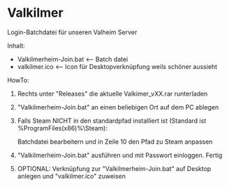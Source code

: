 # Valkilmer
Login-Batchdatei für unseren Valheim Server

Inhalt:

- Valkilmerheim-Join.bat     <-- Batch datei
- valkilmer.ico              <-- Icon für Desktopverknüpfung weils schöner aussieht


HowTo:

1.  Rechts unter "Releases" die aktuelle Valkimer_vXX.rar runterladen

2.  "Valkilmerheim-Join.bat" an einen beliebigen Ort auf dem PC ablegen

3.  Falls Steam NICHT in den standardpfad installiert ist (Standard ist %ProgramFiles(x86)%\Steam):

    Batchdatei bearbeitern und in Zeile 10 den Pfad zu Steam anpassen 

4.  "Valkilmerheim-Join.bat" ausführen und mit Passwort einloggen. Fertig

5.  OPTIONAL: Verknüpfung zur "Valkilmerheim-Join.bat" auf Desktop anlegen und "valkilmer.ico" zuweisen
